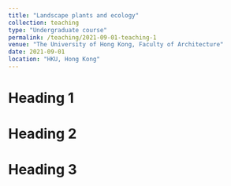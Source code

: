 ```yaml
---
title: "Landscape plants and ecology"
collection: teaching
type: "Undergraduate course"
permalink: /teaching/2021-09-01-teaching-1
venue: "The University of Hong Kong, Faculty of Architecture"
date: 2021-09-01
location: "HKU, Hong Kong"
---
```


Heading 1
======

Heading 2
======

Heading 3
======

